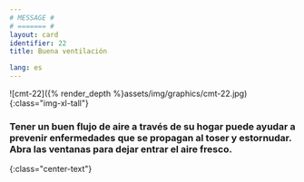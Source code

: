 ```yaml
---
# MESSAGE #
# ======= #
layout: card
identifier: 22
title: Buena ventilación

lang: es
---
```


![cmt-22]({% render_depth %}assets/img/graphics/cmt-22.jpg){:class="img-xl-tall"}

### Tener un buen flujo de aire a través de su hogar puede ayudar a prevenir enfermedades que se propagan al toser y estornudar. Abra las ventanas para dejar entrar el aire fresco.
{:class="center-text"}